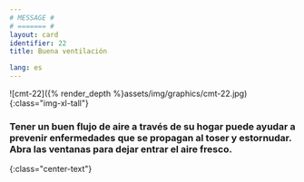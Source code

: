 ```yaml
---
# MESSAGE #
# ======= #
layout: card
identifier: 22
title: Buena ventilación

lang: es
---
```


![cmt-22]({% render_depth %}assets/img/graphics/cmt-22.jpg){:class="img-xl-tall"}

### Tener un buen flujo de aire a través de su hogar puede ayudar a prevenir enfermedades que se propagan al toser y estornudar. Abra las ventanas para dejar entrar el aire fresco.
{:class="center-text"}